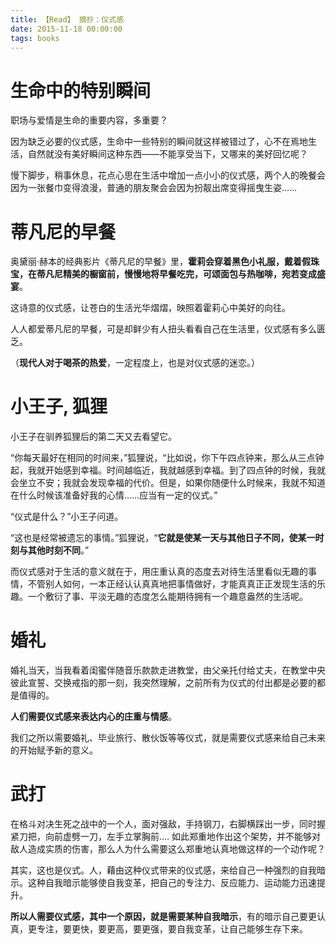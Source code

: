 ```yaml
---
title: 【Read】 摘抄：仪式感
date: 2015-11-18 00:00:00
tags: books
---
```


# 生命中的特别瞬间

职场与爱情是生命的重要内容，多重要？

因为缺乏必要的仪式感，生命中一些特别的瞬间就这样被错过了，心不在焉地生活，自然就没有美好瞬间这种东西——不能享受当下，又哪来的美好回忆呢？

慢下脚步，稍事休息，花点心思在生活中增加一点小小的仪式感，两个人的晚餐会因为一张餐巾变得浪漫，普通的朋友聚会会因为扮靓出席变得摇曳生姿……

# 蒂凡尼的早餐

奥黛丽·赫本的经典影片《蒂凡尼的早餐》里，__霍莉会穿着黑色小礼服，戴着假珠宝，在蒂凡尼精美的橱窗前，慢慢地将早餐吃完，可颂面包与热咖啡，宛若变成盛宴__。

这诗意的仪式感，让苍白的生活光华熠熠，映照着霍莉心中美好的向往。

人人都爱蒂凡尼的早餐，可是却鲜少有人扭头看看自己在生活里，仪式感有多么匮乏。

（__现代人对于喝茶的热爱__，一定程度上，也是对仪式感的迷恋。）

# 小王子, 狐狸

小王子在驯养狐狸后的第二天又去看望它。

“你每天最好在相同的时间来，”狐狸说，“比如说，你下午四点钟来，那么从三点钟起，我就开始感到幸福。时间越临近，我就越感到幸福。到了四点钟的时候，我就会坐立不安；我就会发现幸福的代价。但是，如果你随便什么时候来，我就不知道在什么时候该准备好我的心情……应当有一定的仪式。”

“仪式是什么？”小王子问道。

“这也是经常被遗忘的事情。”狐狸说，“__它就是使某一天与其他日子不同，使某一时刻与其他时刻不同__。”

而仪式感对于生活的意义就在于，用庄重认真的态度去对待生活里看似无趣的事情，不管别人如何，一本正经认认真真地把事情做好，才能真真正正发现生活的乐趣。一个敷衍了事、平淡无趣的态度怎么能期待拥有一个趣意盎然的生活呢。

# 婚礼

婚礼当天，当我看着闺蜜伴随音乐款款走进教堂，由父亲托付给丈夫，在教堂中央彼此宣誓、交换戒指的那一刻，我突然理解，之前所有为仪式的付出都是必要的都是值得的。

__人们需要仪式感来表达内心的庄重与情感__。

我们之所以需要婚礼、毕业旅行、散伙饭等等仪式，就是需要仪式感来给自己未来的开始赋予新的意义。

# 武打

在格斗对决生死之战中的一个人，面对强敌，手持钢刀，右脚横踩出一步，同时握紧刀把，向前虚劈一刀，左手立掌胸前.... 如此郑重地作出这个架势，并不能够对敌人造成实质的伤害，那么人为什么需要这么郑重地认真地做这样的一个动作呢？

其实，这也是仪式。人，藉由这种仪式带来的仪式感，来给自己一种强烈的自我暗示。这种自我暗示能够使自我变革，把自己的专注力、反应能力、运动能力迅速提升。

__所以人需要仪式感，其中一个原因，就是需要某种自我暗示__，有的暗示自己要更认真，更专注，要更快，要更高，要更强，要自我变革，让自己能够生存下来。
